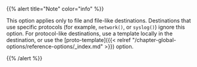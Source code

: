 ---
---
<!-- DISCLAIMER: This file is based on the syslog-ng Open Source Edition documentation https://github.com/balabit/syslog-ng-ose-guides/commit/2f4a52ee61d1ea9ad27cb4f3168b95408fddfdf2 and is used under the terms of The syslog-ng Open Source Edition Documentation License. The file has been modified by Axoflow. -->
{{% alert title="Note" color="info" %}}

This option applies only to file and file-like destinations. Destinations that use specific protocols (for example, `network()`, or `syslog()`) ignore this option. For protocol-like destinations, use a template locally in the destination, or use the [proto-template]({{< relref "/chapter-global-options/reference-options/_index.md" >}}) option.

{{% /alert %}}
